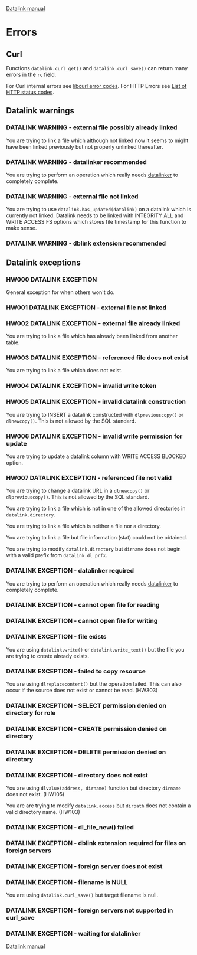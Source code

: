 [Datalink manual](README.md)

Errors
======

Curl
----

Functions `datalink.curl_get()` and `datalink.curl_save()` can return many errors in the `rc` field.

For Curl internal errors see [libcurl error codes](https://curl.se/libcurl/c/libcurl-errors.html).
For HTTP Errors see [List of HTTP status codes](https://en.wikipedia.org/wiki/List_of_HTTP_status_codes).

Datalink warnings
-----------------

### DATALINK WARNING - external file possibly already linked

You are trying to link a file which although not linked now 
it seems to might have been linked previously 
but not properly unlinked thereafter.

### DATALINK WARNING - datalinker recommended

You are trying to perform an operation which really needs [datalinker](dlfm.md)
to completely complete.

### DATALINK WARNING - external file not linked

You are trying to use `datalink.has_updated(datalink)` on a datalink 
which is currently not linked. Datalink needs to be linked with
INTEGRITY ALL and WRITE ACCESS FS options which stores file timestamp
for this function to make sense.

### DATALINK WARNING - dblink extension recommended

Datalink exceptions
-------------------

### HW000 DATALINK EXCEPTION

General exception for when others won't do.

### HW001 DATALINK EXCEPTION - external file not linked

### HW002 DATALINK EXCEPTION - external file already linked

You are trying to link a file which has already been linked from another table.

### HW003 DATALINK EXCEPTION - referenced file does not exist

You are trying to link a file which does not exist.

### HW004 DATALINK EXCEPTION - invalid write token

### HW005 DATALINK EXCEPTION - invalid datalink construction

You are trying to INSERT a datalink constructed with
`dlpreviouscopy()` or `dlnewcopy()`. 
This is not allowed by the SQL standard.

### HW006 DATALINK EXCEPTION - invalid write permission for update

You are trying to update a datalink column with WRITE ACCESS BLOCKED option.

### HW007 DATALINK EXCEPTION - referenced file not valid

You are trying to change a datalink URL in a `dlnewcopy()` or `dlpreviouscopy()`.
This is not allowed by the SQL standard.

You are trying to link a file which is not in one of the allowed directories in `datalink.directory`.

You are trying to link a file which is neither a file nor a directory.

You are trying to link a file but file information (stat) could not be obtained.

You are trying to modify `datalink.directory` but `dirname` does not begin with a valid prefix from `datalink.dl_prfx`.

### DATALINK EXCEPTION - datalinker required

You are trying to perform an operation which really needs [datalinker](dlfm.md)
to completely complete.

### DATALINK EXCEPTION - cannot open file for reading

### DATALINK EXCEPTION - cannot open file for writing

### DATALINK EXCEPTION - file exists

You are using `datalink.write()` or `datalink.write_text()` 
but the file you are trying to create already exists.

### DATALINK EXCEPTION - failed to copy resource

You are using `dlreplacecontent()` but the operation failed. 
This can also occur if the source does not exist or cannot be read. (HW303)

### DATALINK EXCEPTION - SELECT permission denied on directory for role

### DATALINK EXCEPTION - CREATE permission denied on directory

### DATALINK EXCEPTION - DELETE permission denied on directory

### DATALINK EXCEPTION - directory does not exist

You are using `dlvalue(address, dirname)` function 
but directory `dirname` does not exist. (HW105)

You are are trying to modify `datalink.access` 
but `dirpath` does not contain a valid directory name. (HW103)

### DATALINK EXCEPTION - dl_file_new() failed

### DATALINK EXCEPTION - dblink extension required for files on foreign servers

### DATALINK EXCEPTION - foreign server does not exist

### DATALINK EXCEPTION - filename is NULL

You are using `datalink.curl_save()` but target filename is null.

### DATALINK EXCEPTION - foreign servers not supported in curl_save

### DATALINK EXCEPTION - waiting for datalinker


[Datalink manual](README.md)



